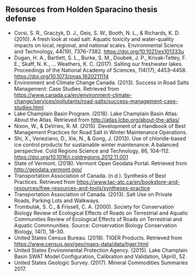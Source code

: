 ## Resources from Holden Sparacino thesis defense

- Corsi, S. R., Graczyk, D. J., Geis, S. W., Booth, N. L., & Richards, K. D. (2010). A fresh look at road salt: Aquatic toxicity and water-quality impacts on local, regional, and national scales. Environmental Science and Technology, 44(19), 7376–7382. https://doi.org/10.1021/es101333u
- Dugan, H. A., Bartlett, S. L., Burke, S. M., Doubek, J. P., Krivak-Tetley, F. E., Skaff, N. K., … Weathers, K. C. (2017). Salting our freshwater lakes. Proceedings of the National Academy of Sciences, 114(17), 4453–4458. https://doi.org/10.1073/pnas.1620211114
- Environment and Climate Change Canada. (2013). Success in Road Salts Management: Case Studies. Retrieved from https://www.canada.ca/en/environment-climate-change/services/pollutants/road-salts/success-management-case-studies.html
- Lake Champlain Basin Program. (2018). Lake Champlain Basin Atlas: About the Atlas. Retrieved from http://atlas.lcbp.org/about-the-atlas/
- Nixon, W., & DeVries, R. M. (2015). Development of a Handbook of Best Management Practices for Road Salt in Winter Maintenance Operations.
- Shi, X., Veneziano, D., Xie, N., & Gong, J. (2013). Use of chloride-based ice control products for sustainable winter maintenance: A balanced perspective. Cold Regions Science and Technology, 86, 104–112. https://doi.org/10.1016/j.coldregions.2012.11.001
- State of Vermont. (2018). Vermont Open Geodata Portal. Retrieved from http://geodata.vermont.gov/
- Transportation Association of Canada. (n.d.). Synthesis of Best Practices. Retrieved from https://www.tac-atc.ca/en/bookstore-and-resources/free-resources-and-tools/syntheses-practice
- Transportation Association of Canada. (2013). Salt Use on Private Roads, Parking Lots and Walkways.
- Trombulak, S. C., & Frissell, C. A. (2000). Society for Conservation Biology Review of Ecological Effects of Roads on Terrestrial and Aquatic Communities Review of Ecological Effects of Roads on Terrestrial and Aquatic Commnunities. Source: Conservation Biology Conservation Biology, 14(1), 18–30.
- United States Census Bureau. (2018). TIGER Products. Retrieved from https://www.census.gov/geo/maps-data/data/tiger.html
- United States Environmental Protection Agency. (2015). Lake Champlain Basin SWAT Model Configuration, Calibration and Validation, (April), 52.
- United States Geologic Survey. (2017). Mineral Commodities Summaries 2017.